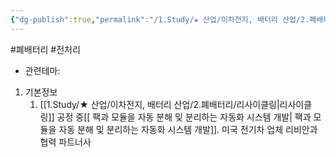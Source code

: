 ```yaml
---
{"dg-publish":true,"permalink":"/1.Study/★ 산업/이차전지, 배터리 산업/2.폐배터리/종목/디에이테크놀로지/","created":"2024-11-20T21:02:27.617+09:00","updated":"2025-06-03T20:07:21.362+09:00"}
---
```


#폐배터리 #전처리 


- 관련테마: 


1. 기본정보
	1. [[1.Study/★ 산업/이차전지, 배터리 산업/2.폐배터리/리사이클링\|리사이클링]] 공정 중[[ 팩과 모듈을 자동 분해 및 분리하는 자동화 시스템 개발\| 팩과 모듈을 자동 분해 및 분리하는 자동화 시스템 개발]]. 미국 전기차 업체 리비안과 협력 파트너사
